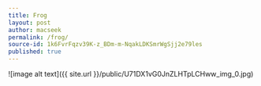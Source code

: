 ```yaml
---
title: Frog
layout: post
author: macseek
permalink: /frog/
source-id: 1k6FvrFqzv39K-z_BDm-m-NqakLDKSmrWgSjj2e79les
published: true
---
```

![image alt text]({{ site.url }}/public/U71DX1vG0JnZLHTpLCHww_img_0.jpg)


